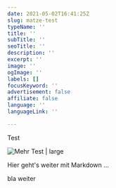 ```yaml
---
date: 2021-05-02T16:41:25Z
slug: matze-test
typeName: ''
title: ''
subTitle: ''
seoTitle: ''
description: ''
excerpt: ''
image: ''
ogImage: ''
labels: []
focusKeyword: ''
advertisement: false
affiliate: false
language: ''
languageLink: ''

---
```

Test

![Mehr Test | large](/img/matze.jpg "Test")

Hier geht's weiter mit Markdown ...

bla weiter